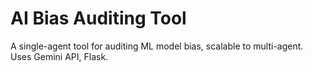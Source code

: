 
# AI Bias Auditing Tool
A single-agent tool for auditing ML model bias, scalable to multi-agent. Uses Gemini API, Flask.

